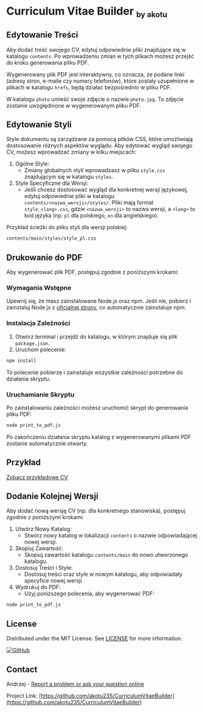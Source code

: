 # Curriculum Vitae Builder <small><sub>by akotu</sub></small>

## Edytowanie Treści

Aby dodać treść swojego CV, edytuj odpowiednie pliki znajdujące się w katalogu `contents`. Po wprowadzeniu zmian w tych plikach możesz przejść do kroku generowania pliku PDF.

Wygenerowany plik PDF jest interaktywny, co oznacza, że podane linki (adresy stron, e-maile czy numery telefonów), które zostały uzupełnione w plikach w katalogu `hrefs`, będą działać bezpośrednio w pliku PDF.

W katalogu `photo` umieść swoje zdjęcie o nazwie `photo.jpg`. To zdjęcie zostanie uwzględnione w wygenerowanym pliku PDF.


## Edytowanie Styli

Style dokumentu są zarządzane za pomocą plików CSS, które umożliwiają dostosowanie różnych aspektów wyglądu. Aby edytować wygląd swojego CV, możesz wprowadzać zmiany w kilku miejscach:
1. Ogólne Style:
    * Zmiany globalnych styli wprowadzasz w pliku `style.css` znajdującym się w katalogu `styles`.
2. Style Specyficzne dla Wersji:
    * Jeśli chcesz dostosować wygląd dla konkretnej wersji językowej, edytuj odpowiednie pliki w katalogu `contents/<nazwa_wersji>/styles/`. Pliki mają format `style_<lang>.css`, gdzie `<nazwa_wersji>` to nazwa wersji, a `<lang>` to kod języka (np. `pl` dla polskiego, `en` dla angielskiego).

Przykład ścieżki do pliku styli dla wersji polskiej:

```sh
contents/main/styles/style_pl.css
```

## Drukowanie do PDF

Aby wygenerować plik PDF, postępuj zgodnie z poniższymi krokami:

### Wymagania Wstępne

Upewnij się, że masz zainstalowane Node.js oraz npm. Jeśli nie, pobierz i zainstaluj Node.js z [oficjalnej strony](https://nodejs.org/), co automatycznie zainstaluje npm.

### Instalacja Zależności

1. Otwórz terminal i przejdź do katalogu, w którym znajduje się plik `package.json`.
2. Uruchom polecenie:

```sh
npm install
```

To polecenie pobierze i zainstaluje wszystkie zależności potrzebne do działania skryptu.

### Uruchamianie Skryptu

Po zainstalowaniu zależności możesz uruchomić skrypt do generowania pliku PDF:

```sh
node print_to_pdf.js
```
Po zakończeniu działania skryptu katalog z wygenerowanymi plikami PDF zostanie automatycznie otwarty.

## Przykład

[Zobacz przykładowe CV](https://raw.githubusercontent.com/akotu235/CurriculumVitaeBuilder/master/example/Imi%C4%99_Nazwisko_CV_PL.pdf)

## Dodanie Kolejnej Wersji

Aby dodać nową wersję CV (np. dla konkretnego stanowiska), postępuj zgodnie z poniższymi krokami:

1. Utwórz Nowy Katalog:
   * Stwórz nowy katalog w lokalizacji `contents` o nazwie odpowiadającej nowej wersji.
2. Skopiuj Zawartość:
   * Skopiuj zawartość katalogu `contents/main` do nowo utworzonego katalogu.
3. Dostosuj Treści i Style:
   * Dostosuj treści oraz style w nowym katalogu, aby odpowiadały specyfice nowej wersji.
4. Wydrukuj do PDF:
   * Użyj poniższego polecenia, aby wygenerować PDF:
```sh
node print_to_pdf.js
```

## License
Distributed under the MIT License. See [LICENSE](https://github.com/akotu235/CurriculumVitaeBuilder/blob/master/LICENSE) for more information.

[![GitHub](https://img.shields.io/github/license/akotu235/CurriculumVitaeBuilder)](https://github.com/akotu235/CurriculumVitaeBuilder/blob/master/LICENSE)

## Contact
Andrzej - [Report a problem or ask your question online](https://akotu235.github.io/)

Project Link: [https://github.com/akotu235/CurriculumVitaeBuilder](https://github.com/akotu235/CurriculumVitaeBuilder)
